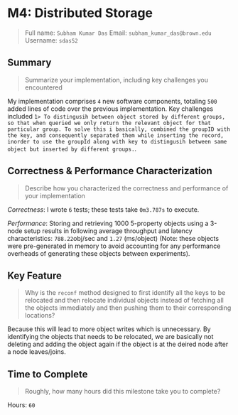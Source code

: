 # M4: Distributed Storage
> Full name: `Subham Kumar Das`
> Email:  `subham_kumar_das@brown.edu`
> Username:  `sdas52`

## Summary
> Summarize your implementation, including key challenges you encountered

My implementation comprises `4` new software components, totaling `500` added lines of code over the previous implementation. Key challenges included `1> To distingusih between object stored by different groups, so that when queried we only return the relevant object for that particular group. To solve this i basically, combined the groupID with the key, and consequently separated them while inserting the record, inorder to use the groupId along with key to distingusih between same object but inserted by different groups.`.

## Correctness & Performance Characterization
> Describe how you characterized the correctness and performance of your implementation

*Correctness*: I wrote `6` tests; these tests take `0m3.787s` to execute.

*Performance*: Storing and retrieving 1000 5-property objects using a 3-node setup results in following average throughput and latency characteristics: `788.22`obj/sec and `1.27` (ms/object) (Note: these objects were pre-generated in memory to avoid accounting for any performance overheads of generating these objects between experiments).

## Key Feature
> Why is the `reconf` method designed to first identify all the keys to be relocated and then relocate individual objects instead of fetching all the objects immediately and then pushing them to their corresponding locations?

Because this will lead to more object writes which is unnecessary. By identifying the objects that needs to be relocated, we are basically not deleting and adding the object again if the object is at the deired node after a node leaves/joins.
## Time to Complete
> Roughly, how many hours did this milestone take you to complete?

Hours: `60`
